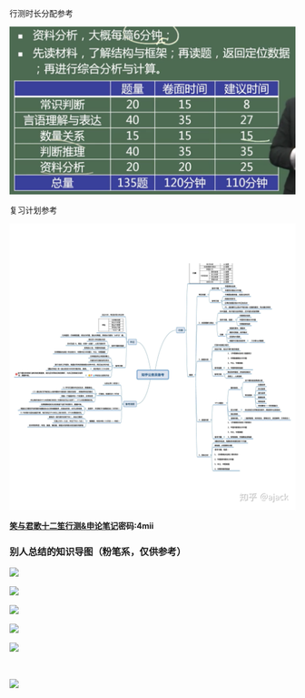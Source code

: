 













行测时长分配参考

![](./图片/行测模块时长分配（建议）.png)



复习计划参考

![](./图片/公考准备.jpg)

**[笑与君歌十二笙行测&申论笔记](https://pan.baidu.com/s/1BZ1zkXrRPMrbSkr6tc-mHw)密码:4mii**

###	别人总结的知识导图（粉笔系，仅供参考）



![](https://hera-webapp.fbstatic.cn/api/picture/download/412767317687296.jpeg)

![](https://hera-webapp.fbstatic.cn/api/picture/download/412767318212608.jpeg)

![](https://hera-webapp.fbstatic.cn/api/picture/download/412767318998016.jpeg)

![](https://hera-webapp.fbstatic.cn/api/picture/download/412767319260160.jpeg)

![](https://hera-webapp.fbstatic.cn/api/picture/download/412767319784448.jpeg)

![]()

![](https://hera-webapp.fbstatic.cn/api/picture/download/412767317163008.jpeg)